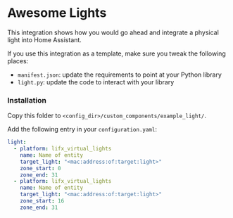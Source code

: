 # Awesome Lights

This integration shows how you would go ahead and integrate a physical light into Home Assistant.

If you use this integration as a template, make sure you tweak the following places:

 - `manifest.json`: update the requirements to point at your Python library
 - `light.py`: update the code to interact with your library

### Installation

Copy this folder to `<config_dir>/custom_components/example_light/`.

Add the following entry in your `configuration.yaml`:

```yaml
light:
  - platform: lifx_virtual_lights
    name: Name of entity
    target_light: "<mac:address:of:target:light>"
    zone_start: 0
    zone_end: 31
  - platform: lifx_virtual_lights
    name: Name of entity
    target_light: "<mac:address:of:target:light>"
    zone_start: 16
    zone_end: 31
```
